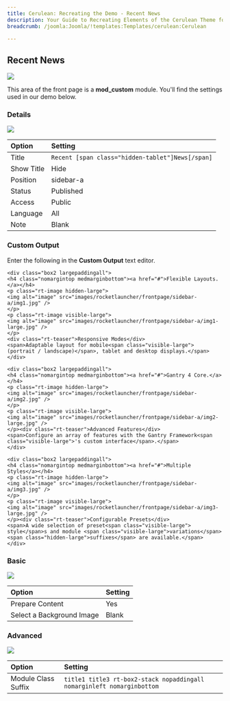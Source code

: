```yaml
---
title: Cerulean: Recreating the Demo - Recent News
description: Your Guide to Recreating Elements of the Cerulean Theme for Joomla
breadcrumb: /joomla:Joomla/!templates:Templates/cerulean:Cerulean

---
```


Recent News
-----
![][demo]

This area of the front page is a **mod_custom** module. You'll find the settings used in our demo below.

### Details
![][demo2]

| Option     | Setting                                          |  
| :--------- | :----------------------------------------------- |  
| Title      | `Recent [span class="hidden-tablet"]News[/span]` |  
| Show Title | Hide                                             |  
| Position   | sidebar-a                                        |  
| Status     | Published                                        |  
| Access     | Public                                           |  
| Language   | All                                              |  
| Note       | Blank                                            |  

### Custom Output
Enter the following in the **Custom Output** text editor.

~~~
<div class="box2 largepaddingall">
<h4 class="nomargintop medmarginbottom"><a href="#">Flexible Layouts.</a></h4>
<p class="rt-image hidden-large">
<img alt="image" src="images/rocketlauncher/frontpage/sidebar-a/img1.jpg" />
</p>
<p class="rt-image visible-large">
<img alt="image" src="images/rocketlauncher/frontpage/sidebar-a/img1-large.jpg" />
</p>
<div class="rt-teaser">Responsive Modes</div>
<span>Adaptable layout for mobile<span class="visible-large"> (portrait / landscape)</span>, tablet and desktop displays.</span>
</div>

<div class="box2 largepaddingall">
<h4 class="nomargintop medmarginbottom"><a href="#">Gantry 4 Core.</a></h4>
<p class="rt-image hidden-large">
<img alt="image" src="images/rocketlauncher/frontpage/sidebar-a/img2.jpg" />
</p>
<p class="rt-image visible-large">
<img alt="image" src="images/rocketlauncher/frontpage/sidebar-a/img2-large.jpg" />
</p><div class="rt-teaser">Advanced Features</div>
<span>Configure an array of features with the Gantry Framework<span class="visible-large">'s custom interface</span>.</span>
</div>

<div class="box2 largepaddingall">
<h4 class="nomargintop medmarginbottom"><a href="#">Multiple Styles</a></h4>
<p class="rt-image hidden-large">
<img alt="image" src="images/rocketlauncher/frontpage/sidebar-a/img3.jpg" />
</p>
<p class="rt-image visible-large">
<img alt="image" src="images/rocketlauncher/frontpage/sidebar-a/img3-large.jpg" />
</p><div class="rt-teaser">Configurable Presets</div>
<span>A wide selection of preset<span class="visible-large"> style</span>s and module <span class="visible-large">variations</span><span class="hidden-large">suffixes</span> are available.</span>
</div>
~~~

### Basic
![][demo3]

| Option                    | Setting |  
| :------------------------ | :------ |  
| Prepare Content           | Yes     |  
| Select a Background Image | Blank   |

### Advanced
![][demo4]

| Option              | Setting                                                                |  
| :------------------ | :--------------------------------------------------------------------- |  
| Module Class Suffix | `title1 title3 rt-box2-stack nopaddingall nomarginleft nomarginbottom` |  

[demo]: assets/demo_6.jpeg
[demo2]: assets/news_1.jpeg
[demo3]: assets/news_2.jpeg
[demo4]: assets/news_3.jpeg